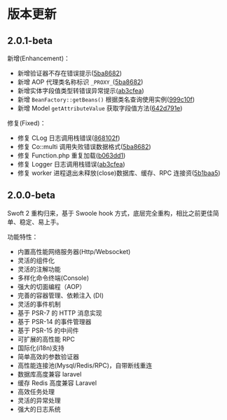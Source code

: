 # 版本更新

## 2.0.1-beta

新增(Enhancement)：

- 新增验证器不存在错误提示([5ba8682](https://github.com/swoft-cloud/swoft-component/pull/409/commits/5ba8682db1fbd78ddeef62b7f89c02db571cb9a4))
- 新增 AOP 代理类名称标识 `_PROXY_`([5ba8682](https://github.com/swoft-cloud/swoft-component/pull/409/commits/5ba8682db1fbd78ddeef62b7f89c02db571cb9a4))
- 新增实体字段值类型转错误异常提示([ab3cfea](https://github.com/swoft-cloud/swoft-component/pull/411/commits/ab3cfea55955333137f03e364f6ba6feb4ffc1e4))
- 新增 `BeanFactory::getBeans()` 根据类名查询使用实例([999c10f](https://github.com/swoft-cloud/swoft-component/pull/414/commits/999c10f2c14f5678f99c6e1105393b5ce1e3e99e))
- 新增 Model `getAttributeValue` 获取字段值方法([642d791e](https://github.com/swoft-cloud/swoft-component/pull/413/commits/642d791e0b3874f04077ac2db9d9e27b05404a44))

修复(Fixed)：

- 修复 CLog 日志调用栈错误([868102f](https://github.com/swoft-cloud/swoft-component/pull/409/commits/868102ffa4d8c1f1bae8c7de9ed81caa0e561d6d))
- 修复 Co::multi 调用失败错误数据格式([5ba8682](https://github.com/swoft-cloud/swoft-component/pull/409/commits/5ba8682db1fbd78ddeef62b7f89c02db571cb9a4))
- 修复 Function.php 重复加载([b063dd1](https://github.com/swoft-cloud/swoft-component/pull/410/commits/b063dd1585e529f18cfef52670a45b837d3da791))
- 修复 Logger 日志调用栈错误([ab3cfea](https://github.com/swoft-cloud/swoft-component/pull/411/commits/ab3cfea55955333137f03e364f6ba6feb4ffc1e4))
- 修复 worker 进程退出未释放(close)数据库、缓存、RPC 连接资([5b1baa5](https://github.com/swoft-cloud/swoft-component/pull/414/commits/5b1baa5b92944680689b8cc5fa09c267817fb373))

## 2.0.0-beta

Swoft 2 重构归来，基于 Swoole hook 方式，底层完全重构，相比之前更佳简单、稳定、易上手。

功能特性：

- 内置高性能网络服务器(Http/Websocket)
- 灵活的组件化
- 灵活的注解功能
- 多样化命令终端(Console)
- 强大的切面编程（AOP）
- 完善的容器管理、依赖注入 (DI)
- 灵活的事件机制
- 基于 PSR-7 的 HTTP 消息实现
- 基于 PSR-14 的事件管理器
- 基于 PSR-15 的中间件
- 可扩展的高性能 RPC
- 国际化(i18n)支持
- 简单高效的参数验证器
- 高性能连接池(Mysql/Redis/RPC)，自带断线重连 
- 数据库高度兼容 laravel
- 缓存 Redis 高度兼容 Laravel
- 高效任务处理
- 灵活的异常处理
- 强大的日志系统